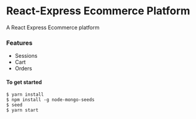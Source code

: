 # React-Express Ecommerce Platform
A React Express Ecommerce platform

### Features
- Sessions
- Cart
- Orders

#### To get started
```shell
$ yarn install
$ npm install -g node-mongo-seeds
$ seed
$ yarn start
```
